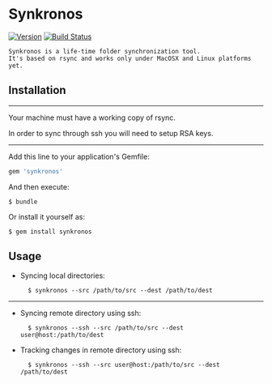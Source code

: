 # Synkronos
[![Version      ](https://img.shields.io/gem/v/synkronos.svg?style=flat)](https://rubygems.org/gems/synkronos)
[![Build Status](https://img.shields.io/travis/akhramov/synkronos/master.svg?style=flat)](https://travis-ci.org/akhramov/synkronos)

    Synkronos is a life-time folder synchronization tool. 
    It's based on rsync and works only under MacOSX and Linux platforms yet.

## Installation
___
Your machine must have a working copy of rsync.

In order to sync through ssh you will need to setup RSA keys.


___
Add this line to your application's Gemfile:
```ruby
gem 'synkronos'
```

And then execute:

    $ bundle

Or install it yourself as:

    $ gem install synkronos

## Usage

* Syncing local directories:

        $ synkronos --src /path/to/src --dest /path/to/dest
___
* Syncing remote directory using ssh:

        $ synkronos --ssh --src /path/to/src --dest user@host:/path/to/dest
        
* Tracking changes in remote directory using ssh:

        $ synkronos --ssh --src user@host:/path/to/src --dest /path/to/dest
